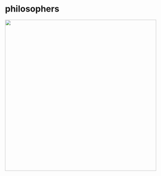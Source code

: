 # philosophers



<img src="https://github.com/faruktinaz/philosophers/assets/114104599/4f426de0-ddf0-4212-9840-e195acc84104" width="500" height="500">
